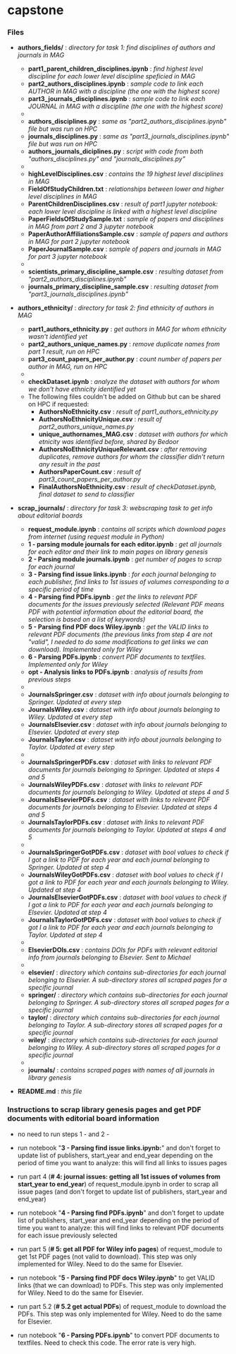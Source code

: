 # capstone

### Files

* **authors_fields/** : *directory for task 1: find disciplines of authors and journals in MAG*
    * **part1_parent_children_disciplines.ipynb** : *find highest level discipline for each lower level discipline speficied in MAG*  
    * **part2_authors_disciplines.ipynb** : *sample code to link each AUTHOR in MAG with a discipline (the one with the highest score)*
    * **part3_journals_disciplines.ipynb** : *sample code to link each JOURNAL in MAG with a discipline (the one with the highest score)* 
    * 
    * **authors_disciplines.py** : *same as "part2_authors_disciplines.ipynb" file but was run on HPC*
    * **journals_disciplines.py** : *same as "part3_journals_disciplines.ipynb" file but was run on HPC*
    * **authors_journals_diciplines.py** : *script with code from both "authors_disciplines.py" and "journals_disciplines.py"* 
    * 
    * **highLevelDisciplines.csv** : *contains the 19 highest level disciplines in MAG*
    * **FieldOfStudyChildren.txt** : *relationships between lower and higher level disciplines in MAG*
    * **ParentChildrenDisciplines.csv** : *result of part1 jupyter notebook: each lower level discipline is linked with a highest level discipline*
    * **PaperFieldsOfStudySample.txt** : *sample of papers and disciplines in MAG from part 2 and 3 jupyter notebook*
    * **PaperAuthorAffiliationsSample.csv** : *sample of papers and authors in MAG for part 2 jupyter notebook*
    * **PaperJournalSample.csv** : *sample of papers and journals in MAG for part 3 jupyter notebook* 
    * 
    * **scientists_primary_discipline_sample.csv** : *resulting dataset from "part2_authors_disciplines.ipynb"*
    * **journals_primary_discipline_sample.csv** : *resulting dataset from "part3_journals_disciplines.ipynb"*

* **authors_ethnicity/** : *directory for task 2: find ethnicity of authors in MAG*
    * **part1_authors_ethnicity.py** : *get authors in MAG for whom ethnicity wasn't identified yet*
    * **part2_authors_unique_names.py** : *remove duplicate names from part 1 result, run on HPC*
    * **part3_count_papers_per_author.py** : *count number of papers per author in MAG, run on HPC*
    * 
    * **checkDataset.ipynb** : *analyze the dataset with authors for whom we don't have ethnicity identified yet*
    * The following files couldn't be added on Github but can be shared on HPC if requested:
        * **AuthorsNoEthnicity.csv** : *result of part1_authors_ethnicity.py*
        * **AuthorsNoEthnicityUnique.csv** : *result of part2_authors_unique_names.py*
        * **unique_authornames_MAG.csv** : *dataset with authors for which etnicity was identified before, shared by Bedoor*
        * **AuthorsNoEthnicityUniqueRelevant.csv** : *after removing duplicates, remove authors for whom the classifier didn't return any result in the past*
        * **AuthorsPaperCount.csv** : *result of part3_count_papers_per_author.py*
        * **FinalAuthorsNoEthnicity.csv** : *result of checkDataset.ipynb, final dataset to send to classifier*

* **scrap_journals/** : *directory for task 3: webscraping task to get info about editorial boards*
    * **request_module.ipynb** : *contains all scripts which download pages from internet (using request module in Python)*
    * **1 - parsing module journals for each editor.ipynb** : *get all journals for each editor and their link to main pages on library genesis*
    * **2 - Parsing module journals.ipynb** : *get number of pages to scrap for each journal*
    * **3 - Parsing find issue links.ipynb** : *for each journal belonging to each publisher, find links to 1st issues of volumes corresponding to a specific period of time*
    * **4 - Parsing find PDFs.ipynb** : *get the links to relevant PDF documents for the issues previously selected (Relevant PDF means PDF with potential information about the editorial board, the selection is based on a list of keywords)*
    * **5 - Parsing find PDF docs Wiley.ipynb** : *get the VALID links to relevant PDF documents (the previous links from step 4 are not "valid", I needed to do some modifications to get links we can download). Implemented only for Wiley*
    * **6 - Parsing PDFs.ipynb** : *convert PDF documents to textfiles. Implemented only for Wiley*
    * **opt - Analysis links to PDFs.ipynb** : *analysis of results from previous steps*
    * 
    * **JournalsSpringer.csv** : *dataset with info about journals belonging to Springer. Updated at every step*
    * **JournalsWiley.csv** : *dataset with info about journals belonging to Wiley. Updated at every step*
    * **JournalsElsevier.csv** : *dataset with info about journals belonging to Elsevier. Updated at every step*
    * **JournalsTaylor.csv** : *dataset with info about journals belonging to Taylor. Updated at every step*
    * 
    * **JournalsSpringerPDFs.csv** : *dataset with links to relevant PDF documents for journals belonging to Springer. Updated at steps 4 and 5*
    * **JournalsWileyPDFs.csv** : *dataset with links to relevant PDF documents for journals belonging to Wiley. Updated at steps 4 and 5*
    * **JournalsElsevierPDFs.csv** : *dataset with links to relevant PDF documents for  journals belonging to Elsevier. Updated at steps 4 and 5*
    * **JournalsTaylorPDFs.csv** : *dataset with links to relevant PDF documents for  journals belonging to Taylor. Updated at steps 4 and 5*
    * 
    * **JournalsSpringerGotPDFs.csv** : *dataset with bool values to check if I got a link to PDF for each year and each journal belonging to Springer. Updated at step 4*
    * **JournalsWileyGotPDFs.csv** : *dataset with bool values to check if I got a link to PDF for each year and each journals belonging to Wiley. Updated at step 4*
    * **JournalsElsevierGotPDFs.csv** : *dataset with bool values to check if I got a link to PDF for each year and each journals belonging to Elsevier. Updated at step 4*
    * **JournalsTaylorGotPDFs.csv** : *dataset with bool values to check if got I a link to PDF for each year and each journals belonging to Taylor. Updated at step 4*
    * 
    * **ElsevierDOIs.csv** : *contains DOIs for PDFs with relevant editorial info from journals belonging to Elsevier. Sent to Michael*
    * 
    * **elsevier/** : *directory which contains sub-directories for each journal belonging to Elsevier. A sub-directory stores all scraped pages for a specific journal*
    * **springer/** : *directory which contains sub-directories for each journal belonging to Springer. A sub-directory stores all scraped pages for a specific journal*
    * **taylor/** : *directory which contains sub-directories for each journal belonging to Taylor. A sub-directory stores all scraped pages for a specific journal*
    * **wiley/** : *directory which contains sub-directories for each journal belonging to Wiley. A sub-directory stores all scraped pages for a specific journal*
    * 
    * **journals/** : *contains scraped pages with names of all journals in library genesis*

* **README.md** : *this file*


### Instructions to scrap library genesis pages and get PDF documents with editorial board information

* no need to run steps 1 - and 2 - 

* run notebook "**3 - Parsing find issue links.ipynb:**" and don't forget to update list of publishers, start_year and end_year depending on the period of time you want to analyze: this will find all links to issues pages

* run part 4 (**# 4: journal issues: getting all 1st issues of volumes from start_year to end_year**) of request_module.ipynb in order to scrap all issue pages (and don't forget to update list of publishers, start_year and end_year)

* run notebook "**4 - Parsing find PDFs.ipynb**" and don't forget to update list of publishers, start_year and end_year depending on the period of time you want to analyze: this will find links to relevant PDF documents for each issue previously selected

* run part 5 (**# 5: get all PDF for Wiley info pages**) of request_module to get 1st PDF pages (not valid to download). This step was only implemented for Wiley. Need to do the same for Elsevier. 

* run notebook "**5 - Parsing find PDF docs Wiley.ipynb**" to get VALID links (that we can download) to PDFs. This step was only implemented for Wiley. Need to do the same for Elsevier. 

* run part 5.2 (**# 5.2 get actual PDFs**) of request_module to download the PDFs. This step was only implemented for Wiley. Need to do the same for Elsevier. 

* run notebook  "**6 - Parsing PDFs.ipynb**" to convert PDF documents to textfiles. Need to check this code. The error rate is very high.
